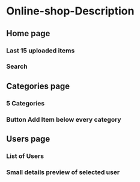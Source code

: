 # Online-shop-Description

## Home page
### Last 15 uploaded items
### Search

## Categories page
### 5 Categories
### Button Add Item below every category

## Users page
### List of Users
### Small details preview of selected user